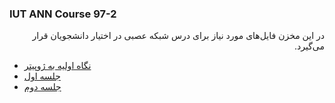 ### IUT ANN Course 97-2


<p dir=rtl>
در این مخزن فایل‌های مورد نیاز برای درس شبکه عصبی در اختیار دانشجویان قرار می‌گیرد.
</p>
          
* [نگاه اولیه به ژوپیتر](https://github.com/Sajed68/IUT_ANN_97-2/blob/master/Jupyter%20for%20Begin/NoteBook_Tutorial.ipynb)  
* [جلسه اول](https://github.com/Sajed68/IUT_ANN_97-2/tree/master/lecture01)  
* [جلسه دوم](https://github.com/Sajed68/IUT_ANN_97-2/tree/master/lecture02)
